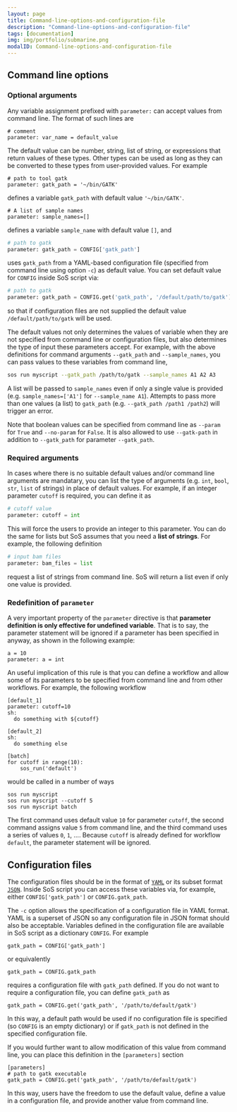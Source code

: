 ```yaml
---
layout: page
title: Command-line-options-and-configuration-file
description: "Command-line-options-and-configuration-file"
tags: [documentation]
img: img/portfolio/submarine.png
modalID: Command-line-options-and-configuration-file
---
```



## Command line options

### Optional arguments

Any variable assignment prefixed with `parameter:` can accept values from command  line. The format of such lines are

```
# comment
parameter: var_name = default_value
```

The default value can be number, string, list of string, or expressions that return values of these types. Other types can be used as long as they can be converted to these types from user-provided values. For example

```
# path to tool gatk
parameter: gatk_path = '~/bin/GATK'
```

defines a variable `gatk_path` with default value `'~/bin/GATK'`.

```
# A list of sample names
parameter: sample_names=[]
```

defines a variable `sample_name` with default value `[]`, and

```python
# path to gatk
parameter: gatk_path = CONFIG['gatk_path']
```
uses `gatk_path` from a YAML-based configuration file (specified from command line using option `-c`) as default value. You can set default value for `CONFIG` inside SoS script via:

```python
# path to gatk
parameter: gatk_path = CONFIG.get('gatk_path', '/default/path/to/gatk')
```

so that if configuration files are not supplied the default value `/default/path/to/gatk` will be used.

The default values not only determines the values of variable when they are not specified from command line or configuration files, but also determines the type of input these parameters accept. For example, with the above definitions for command arguments `--gatk_path` and `--sample_names`, you can pass values to these variables from command line,

```bash
sos run myscript --gatk_path /path/to/gatk --sample_names A1 A2 A3
```

A list will be passed to `sample_names` even if only a single value is provided (e.g. `sample_names=['A1']` for `--sample_name A1`).
Attempts to pass more than one values (a list) to `gatk_path` (e.g. `--gatk_path /path1 /path2`) will trigger an error.

Note that boolean values can be specified from command line as `--param` for `True` and `--no-param` for `False`. It is also allowed to use `--gatk-path` in addition to `--gatk_path` for parameter `--gatk_path`.

### Required arguments

In cases where there is no suitable default values and/or command line arguments are mandatary, you can list the type of arguments (e.g. `int`, `bool`, `str`, `list` of strings) in place of default values. For example, if an integer parameter `cutoff` is required, you can define it as

```python
# cutoff value
parameter: cutoff = int
```

This will force the users to provide an integer to this parameter. You can do the same for lists but SoS assumes that you need a **list of strings**. For example, the following definition

```python
# input bam files
parameter: bam_files = list
```

request a list of strings from command line. SoS will return a list even if only one value is provided.

### Redefinition of `parameter`

A very important property of the `parameter` directive is that **parameter definition is only effective for undefined variable**. That is to say, the parameter statement will be ignored if a parameter has been specified in anyway, as shown in the following example:

```
a = 10
parameter: a = int
```

An useful implication of this rule is that you can define a workflow and allow some of its parameters to be specified from command line and from other workflows. For example, the following workflow 

```
[default_1]
parameter: cutoff=10
sh:
  do something with ${cutoff}

[default_2]
sh:
  do something else

[batch]
for cutoff in range(10):
    sos_run('default')
```

would be called in a number of ways

```
sos run myscript 
sos run myscript --cutoff 5
sos run myscript batch
```

The first command uses default value `10` for parameter `cutoff`, the second command assigns value `5` from command line, and the third command uses a series of values `0`, `1`, .... Because `cutoff` is already defined for workflow `default`, the parameter statement will be ignored.

## Configuration files

The configuration files should be in the format of [`YAML`](http://yaml.org/) or its subset format [`JSON`](http://json-schema.org/implementations.html). Inside SoS script you can access these variables via, for example, either `CONFIG['gatk_path']` or `CONFIG.gatk_path`.

The `-c` option allows the specification of a configuration file in YAML format. YAML is a superset of JSON so any configuration file in JSON format should also be acceptable. Variables defined in the configuration file are available in SoS script as a dictionary `CONFIG`. For example

```
gatk_path = CONFIG['gatk_path']
```

or equivalently

```
gatk_path = CONFIG.gatk_path
```

requires a configuration file with `gatk_path` defined. If you do not want to require a configuration file, you can define `gatk_path` as

```
gatk_path = CONFIG.get('gatk_path', '/path/to/default/gatk')
```

In this way, a default path would be used if no configuration file is specified (so `CONFIG` is an empty dictionary) or if `gatk_path` is not defined in the specified configuration file.

If you would further want to allow modification of this value from command line, you can place this definition in the `[parameters]` section

```
[parameters]
# path to gatk executable
gatk_path = CONFIG.get('gatk_path', '/path/to/default/gatk')
```

In this way, users have the freedom to use the default value, define a value in a configuration file, and provide another value from command line. 
